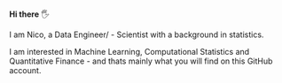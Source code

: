 **Hi there** :raised_hand_with_fingers_splayed:

I am Nico, a Data Engineer/ - Scientist with a background in statistics. 

I am interested in Machine Learning, Computational Statistics and Quantitative Finance - and thats mainly what you will find on this GitHub account. 
